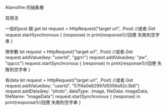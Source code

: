 Alamofire 的抽象層

其用法

一般的post 跟 get
let request = HttpRequest("target url", .Post)  //或者.Get
    request.startSynchronous { (response) in
         print(response!)//回應 失敗則空字串
    }
    
帶參數
let request = HttpRequest("target url", .Post) //或者.Get
    request.addValue(key: "userId", "ggrrr")
    request.addValue(key: "pw", "qqccc")
    request.startSynchronous { (response) in
         print(response!)//回應 失敗則空字串
    }

有data
let request = HttpRequest("target url", .Post) //或者.Get
    request.addValue(key: "userId", "57f4a0e62997d5056a92c3b6")
    request.addData(key: "photo", dataType: .Image, fileData: imageData, fileName: "imageData")
    request.startSynchronous { (response) in
        print(response!)//回應 失敗則空字串
    }
